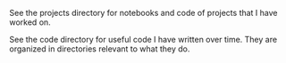 See the projects directory for notebooks and code of projects that I have worked on.

See the code directory for useful code I have written over time. They are organized in directories relevant to what they do.
